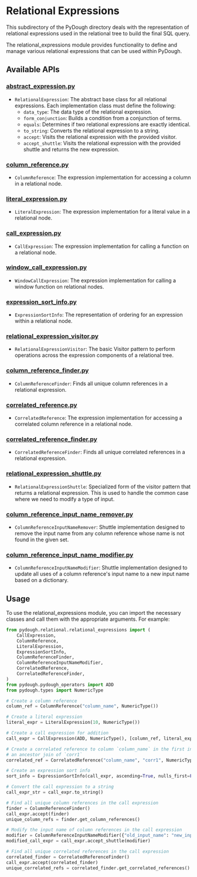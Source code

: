 # Relational Expressions

This subdirectory of the PyDough directory deals with the representation of relational expressions used in the relational tree to build the final SQL query.

The relational_expressions module provides functionality to define and manage various relational expressions that can be used within PyDough.

## Available APIs

### [abstract_expression.py](abstract_expression.py)

- `RelationalExpression`: The abstract base class for all relational expressions. Each implementation class must define the following:
    - `data_type`: The data type of the relational expression.
    - `form_conjunction`: Builds a condition from a conjunction of terms.
    - `equals`: Determines if two relational expressions are exactly identical.
    - `to_string`: Converts the relational expression to a string.
    - `accept`: Visits the relational expression with the provided visitor.
    - `accept_shuttle`: Visits the relational expression with the provided shuttle and returns the new expression.


### [column_reference.py](column_reference.py)

- `ColumnReference`: The expression implementation for accessing a column in a relational node.

### [literal_expression.py](literal_expression.py)

- `LiteralExpression`: The expression implementation for a literal value in a relational node.

### [call_expression.py](call_expression.py)

- `CallExpression`: The expression implementation for calling a function on a relational node.

### [window_call_expression.py](call_expression.py)

- `WindowCallExpression`: The expression implementation for calling a window function on relational nodes.

### [expression_sort_info.py](expression_sort_info.py)

- `ExpressionSortInfo`: The representation of ordering for an expression within a relational node.

### [relational_expression_visitor.py](relational_expression_visitor.py)

- `RelationalExpressionVisitor`: The basic Visitor pattern to perform operations across the expression components of a relational tree.

### [column_reference_finder.py](column_reference_finder.py)

- `ColumnReferenceFinder`: Finds all unique column references in a relational expression.

### [correlated_reference.py](correlated_reference.py)

- `CorrelatedReference`: The expression implementation for accessing a correlated column reference in a relational node.

### [correlated_reference_finder.py](correlated_reference_finder.py)

- `CorrelatedReferenceFinder`: Finds all unique correlated references in a relational expression.

### [relational_expression_shuttle.py](relational_expression_shuttle.py)

- `RelationalExpressionShuttle`: Specialized form of the visitor pattern that returns a relational expression. This is used to handle the common case where we need to modify a type of input.

### [column_reference_input_name_remover.py](column_reference_input_name_remover.py)

- `ColumnReferenceInputNameRemover`: Shuttle implementation designed to remove the input name from any column reference whose name is not found in the given set.

### [column_reference_input_name_modifier.py](column_reference_input_name_modifier.py)

- `ColumnReferenceInputNameModifier`: Shuttle implementation designed to update all uses of a column reference's input name to a new input name based on a dictionary.

## Usage

To use the relational_expressions module, you can import the necessary classes and call them with the appropriate arguments. For example:

```python
from pydough.relational.relational_expressions import (
    CallExpression,
    ColumnReference,
    LiteralExpression,
    ExpressionSortInfo,
    ColumnReferenceFinder,
    ColumnReferenceInputNameModifier,
    CorrelatedReference,
    CorrelatedReferenceFinder,
)
from pydough.pydough_operators import ADD
from pydough.types import NumericType

# Create a column reference
column_ref = ColumnReference("column_name", NumericType())

# Create a literal expression
literal_expr = LiteralExpression(10, NumericType())

# Create a call expression for addition
call_expr = CallExpression(ADD, NumericType(), [column_ref, literal_expr])

# Create a correlated reference to column `column_name` in the first input to
# an ancestor join of `corr1`
correlated_ref = CorrelatedReference("column_name", "corr1", NumericType())

# Create an expression sort info
sort_info = ExpressionSortInfo(call_expr, ascending=True, nulls_first=False)

# Convert the call expression to a string
call_expr_str = call_expr.to_string()

# Find all unique column references in the call expression
finder = ColumnReferenceFinder()
call_expr.accept(finder)
unique_column_refs = finder.get_column_references()

# Modify the input name of column references in the call expression
modifier = ColumnReferenceInputNameModifier({"old_input_name": "new_input_name"})
modified_call_expr = call_expr.accept_shuttle(modifier)

# Find all unique correlated references in the call expression
correlated_finder = CorrelatedReferenceFinder()
call_expr.accept(correlated_finder)
unique_correlated_refs = correlated_finder.get_correlated_references()
```
